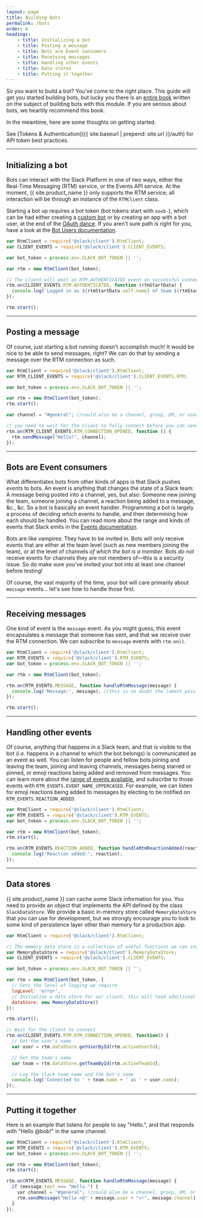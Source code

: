 ```yaml
---
layout: page
title: Building Bots
permalink: /bots
order: 6
headings:
    - title: Initializing a bot
    - title: Posting a message
    - title: Bots are Event consumers
    - title: Receiving messages
    - title: Handling other events
    - title: Data stores
    - title: Putting it together
---
```


So you want to build a bot? You've come to the right place. This guide will get you started building
bots, but lucky you there is an [entire book](https://amzn.com/B01ENNEMBW) written on the subject of building bots with
this module. If you are serious about bots, we heartily recommend this book.

In the meantime, here are some thoughts on getting started.

See [Tokens & Authentication]({{ site.baseurl | prepend: site.url }}/auth) for API token best practices.

--------

## Initializing a bot

Bots can interact with the Slack Platform in one of two ways, either the Real-Time Messaging (RTM) service, or the
Events API service. At the moment, {{ site.product_name }} only supports the RTM service; all interaction will be
through an instance of the `RTMClient` class.

Starting a bot up requires a bot token (bot tokens start with `xoxb-`),
which can be had either creating a [custom bot](https://my.slack.com/apps/A0F7YS25R-bots) or by creating an app with a
bot user, at the end of the [OAuth dance](https://api.slack.com/docs/oauth). If you aren't sure path is right for you,
have a look at the [Bot Users documentation](https://api.slack.com/bot-users).

```js
var RtmClient = require('@slack/client').RtmClient;
var CLIENT_EVENTS = require('@slack/client').CLIENT_EVENTS;

var bot_token = process.env.SLACK_BOT_TOKEN || '';

var rtm = new RtmClient(bot_token);

// The client will emit an RTM.AUTHENTICATED event on successful connection, with the `rtm.start` payload if you want to cache it
rtm.on(CLIENT_EVENTS.RTM.AUTHENTICATED, function (rtmStartData) {
  console.log(`Logged in as ${rtmStartData.self.name} of team ${rtmStartData.team.name}, but not yet connected to a channel`);
});

rtm.start();
```

--------

## Posting a message

Of course, just starting a bot running doesn't accomplish much! It would be nice to be able to send messages, right? We
can do that by sending a message over the RTM connection as such.

```js
var RtmClient = require('@slack/client').RtmClient;
var RTM_CLIENT_EVENTS = require('@slack/client').CLIENT_EVENTS.RTM;

var bot_token = process.env.SLACK_BOT_TOKEN || '';

var rtm = new RtmClient(bot_token);
rtm.start();

var channel = "#general"; //could also be a channel, group, DM, or user ID (C1234), or a username (@don)

// you need to wait for the client to fully connect before you can send messages
rtm.on(RTM_CLIENT_EVENTS.RTM_CONNECTION_OPENED, function () {
  rtm.sendMessage("Hello!", channel);
});
```

--------

## Bots are Event consumers

What differentiates bots from other kinds of apps is that Slack pushes _events_ to bots. An event is anything that
changes the state of a Slack team: A message being posted into a channel, yes, but also: Someone new joining the team,
someone joining a channel, a reaction being added to a message, &c., &c. So a bot is basically an event handler.
Programming a bot is largely a process of deciding _which_ events to handle, and then determining how each should be
handled. You can read more about the range and kinds of events that Slack emits in the
[Events documentation](https://api.slack.com/events).

Bots are like vampires: They have to be invited in. Bots will only receive events that are either at the team level
(such as new members joining the team), or at the level of channels _of which the bot is a member_. Bots _do not_
receive events for channels they are not members of&mdash;this is a security issue. So do make sure you've invited your bot
into at least one channel before testing!

Of course, the vast majority of the time, your bot will care primarily about `message` events... let's see how to handle
those first.

--------

## Receiving messages

One kind of event is the `message` event. As you might guess, this event encapsulates a message that someone has sent,
and that we receive over the RTM connection. We can subscribe to `message` events with `rtm.on()`.

```js
var RtmClient = require('@slack/client').RtmClient;
var RTM_EVENTS = require('@slack/client').RTM_EVENTS;
var bot_token = process.env.SLACK_BOT_TOKEN || '';

var rtm = new RtmClient(bot_token);

rtm.on(RTM_EVENTS.MESSAGE, function handleRtmMessage(message) {
  console.log('Message:', message); //this is no doubt the lamest possible message handler, but you get the idea
});

rtm.start();
```

--------

## Handling other events

Of course, anything that happens in a Slack team, and that is visible to the bot (_i.e._ happens in a channel to which
the bot belongs) is communicated as an event as well. You can listen for people and fellow bots joining and leaving the
team, joining and leaving channels, messages being starred or pinned, or emoji reactions being added and removed from
messages. You can learn more about the [range of events available](https://api.slack.com/events), and subscribe to those
events with `RTM_EVENTS.EVENT_NAME_UPPERCASED`. For example, we can listen for emoji reactions being added to messages
by electing to be notified on `RTM_EVENTS.REACTION_ADDED`:

```js
var RtmClient = require('@slack/client').RtmClient;
var RTM_EVENTS = require('@slack/client').RTM_EVENTS;
var bot_token = process.env.SLACK_BOT_TOKEN || '';

var rtm = new RtmClient(bot_token);
rtm.start();

rtm.on(RTM_EVENTS.REACTION_ADDED, function handleRtmReactionAdded(reaction) {
  console.log('Reaction added:', reaction);
});
```

--------

## Data stores

{{ site.product_name }} can cache some Slack information for you. You need to provide an object that implements the API
defined by the class `SlackDataStore`. We provide a basic in-memory store called `MemoryDataStore` that you can use for
development, but we strongly encourage you to look to some kind of persistence layer other than memory for a production
app.

```js
var RtmClient = require('@slack/client').RtmClient;

// The memory data store is a collection of useful functions we can include in our RtmClient
var MemoryDataStore = require('@slack/client').MemoryDataStore;
var CLIENT_EVENTS = require('@slack/client').CLIENT_EVENTS;

var bot_token = process.env.SLACK_BOT_TOKEN || '';

var rtm = new RtmClient(bot_token, {
  // Sets the level of logging we require
  logLevel: 'error',
  // Initialise a data store for our client, this will load additional helper functions for the storing and retrieval of data
  dataStore: new MemoryDataStore()
});

rtm.start();

// Wait for the client to connect
rtm.on(CLIENT_EVENTS.RTM.RTM_CONNECTION_OPENED, function() {
  // Get the user's name
  var user = rtm.dataStore.getUserById(rtm.activeUserId);

  // Get the team's name
  var team = rtm.dataStore.getTeamById(rtm.activeTeamId);

  // Log the slack team name and the bot's name
  console.log('Connected to ' + team.name + ' as ' + user.name);
});
```

--------

## Putting it together

Here is an example that listens for people to say "Hello.", and that responds with "Hello @bob!" in the same channel.

```js
var RtmClient = require('@slack/client').RtmClient;
var RTM_EVENTS = require('@slack/client').RTM_EVENTS;
var bot_token = process.env.SLACK_BOT_TOKEN || '';

var rtm = new RtmClient(bot_token);
rtm.start();

rtm.on(RTM_EVENTS.MESSAGE, function handleRtmMessage(message) {
  if (message.text === "Hello.") {
    var channel = "#general"; //could also be a channel, group, DM, or user ID (C1234), or a username (@don)
    rtm.sendMessage("Hello <@" + message.user + ">!", message.channel);
  }
});
```
